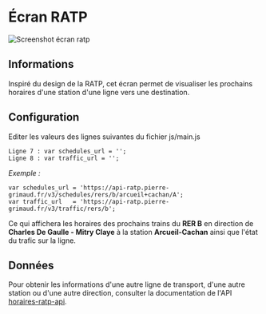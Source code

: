 # Écran RATP

![Screenshot écran ratp](http://i.imgur.com/m9wJIzph.png)

## Informations

Inspiré du design de la RATP, cet écran permet de visualiser les prochains horaires d'une station d'une ligne vers une destination.

## Configuration

Editer les valeurs des lignes suivantes du fichier js/main.js

    Ligne 7 : var schedules_url = '';
    Ligne 8 : var traffic_url = '';

*Exemple :*  
    
    var schedules_url = 'https://api-ratp.pierre-grimaud.fr/v3/schedules/rers/b/arcueil+cachan/A';
    var traffic_url   = 'https://api-ratp.pierre-grimaud.fr/v3/traffic/rers/b';
    
Ce qui affichera les horaires des prochains trains du **RER B** en direction de **Charles De Gaulle - Mitry Claye** à la station **Arcueil-Cachan** ainsi que l'état du trafic sur la ligne.

## Données

Pour obtenir les informations d'une autre ligne de transport, d'une autre station ou d'une autre direction, consulter la documentation de l'API  [horaires-ratp-api](http://github.com/pgrimaud/horaires-ratp-api).
